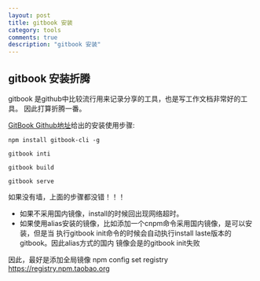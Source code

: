 ```yaml
---
layout: post
title: gitbook 安装
category: tools
comments: true
description: "gitbook 安装"
---
```


## gitbook 安装折腾
gitbook 是github中比较流行用来记录分享的工具，也是写工作文档非常好的工具。
因此打算折腾一番。

[GitBook Github地址](https://github.com/GitbookIO/gitbook)给出的安装使用步骤:

```
npm install gitbook-cli -g

gitbook inti

gitbook build

gitbook serve

```


如果没有墙，上面的步骤都没错！！！

*   如果不采用国内镜像，install的时候回出现网络超时。
*   如果使用alias安装的镜像，比如添加一个cnpm命令采用国内镜像，是可以安装，但是当
执行gitbook init命令的时候会自动执行install laste版本的gitbook。因此alias方式的国内
镜像会是的gitbook init失败

因此，最好是添加全局镜像
npm config set registry https://registry.npm.taobao.org


